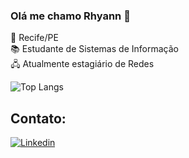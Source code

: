 
### Olá me chamo Rhyann 👋 

📍 Recife/PE <br>
📚 Estudante de Sistemas de Informação <br>
🖧 Atualmente estagiário de Redes 
<br>


![Top Langs](https://github-readme-stats.vercel.app/api/top-langs/?username=rhyanndev&layout=compact) 



## Contato: 

[![Linkedin](https://img.shields.io/badge/LinkedIn-0077B5?style=for-the-badge&logo=linkedin&logoColor=white)](https://www.linkedin.com/in/rhyannsilva/)



